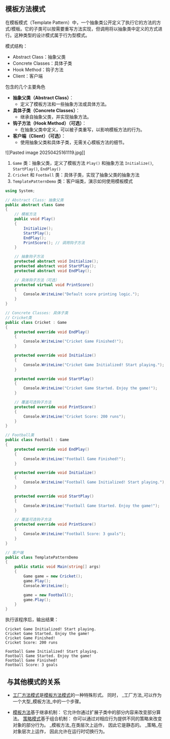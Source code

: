 ## 模板方法模式
在模板模式（Template Pattern）中，一个抽象类公开定义了执行它的方法的方式/模板。它的子类可以按需要重写方法实现，但调用将以抽象类中定义的方式进行。这种类型的设计模式属于行为型模式。


模式结构：
- Abstract Class：抽象父类
- Concrete Classes：具体子类
- Hook Method：钩子方法
- Client：客户端

包含的几个主要角色
- **抽象父类（Abstract Class）**：
    - 定义了模板方法和一些抽象方法或具体方法。
- **具体子类（Concrete Classes）**：
    - 继承自抽象父类，并实现抽象方法。
- **钩子方法（Hook Method）（可选）**：
    - 在抽象父类中定义，可以被子类重写，以影响模板方法的行为。
- **客户端（Client）（可选）**：
    - 使用抽象父类和具体子类，无需关心模板方法的细节。

![[Pasted image 20250425161119.jpg]]

1. `Game` 类：抽象父类，定义了模板方法 `Play()` 和抽象方法 `Initialize()`, `StartPlay()`, `EndPlay()`
2. `Cricket` 和 `Football` 类：具体子类，实现了抽象父类的抽象方法
3. `TemplatePatternDemo` 类：客户端类，演示如何使用模板模式
```cs
using System;

// Abstract Class: 抽象父类
public abstract class Game
{
    // 模板方法
    public void Play()
    {
        Initialize();
        StartPlay();
        EndPlay();
        PrintScore(); // 调用钩子方法
    }

    // 抽象钩子方法
    protected abstract void Initialize();
    protected abstract void StartPlay();
    protected abstract void EndPlay();

    // 具体钩子方法（可选）
    protected virtual void PrintScore()
    {
        Console.WriteLine("Default score printing logic.");
    }
}

// Concrete Classes: 具体子类
// Cricket类
public class Cricket : Game
{
    protected override void EndPlay()
    {
        Console.WriteLine("Cricket Game Finished!");
    }

    protected override void Initialize()
    {
        Console.WriteLine("Cricket Game Initialized! Start playing.");
    }

    protected override void StartPlay()
    {
        Console.WriteLine("Cricket Game Started. Enjoy the game!");
    }

    // 覆盖可选钩子方法
    protected override void PrintScore()
    {
        Console.WriteLine("Cricket Score: 200 runs");
    }
}

// Football类
public class Football : Game
{
    protected override void EndPlay()
    {
        Console.WriteLine("Football Game Finished!");
    }

    protected override void Initialize()
    {
        Console.WriteLine("Football Game Initialized! Start playing.");
    }

    protected override void StartPlay()
    {
        Console.WriteLine("Football Game Started. Enjoy the game!");
    }

    // 覆盖可选钩子方法
    protected override void PrintScore()
    {
        Console.WriteLine("Football Score: 3 goals");
    }
}

// 客户端
public class TemplatePatternDemo
{
    public static void Main(string[] args)
    {
        Game game = new Cricket();
        game.Play();
        Console.WriteLine();

        game = new Football();
        game.Play();
    }
}
```

执行该程序后，输出结果：
```
Cricket Game Initialized! Start playing.
Cricket Game Started. Enjoy the game!
Cricket Game Finished!
Cricket Score: 200 runs

Football Game Initialized! Start playing.
Football Game Started. Enjoy the game!
Football Game Finished!
Football Score: 3 goals
```

##  与其他模式的关系
- [工厂方法模式](https://refactoringguru.cn/design-patterns/factory-method)是[模板方法模式](https://refactoringguru.cn/design-patterns/template-method)的一种特殊形式。 同时， _工厂方法_可以作为一个大型_模板方法_中的一个步骤。
    
- [模板方法](https://refactoringguru.cn/design-patterns/template-method)基于继承机制： 它允许你通过扩展子类中的部分内容来改变部分算法。 [策略模式](https://refactoringguru.cn/design-patterns/strategy)基于组合机制： 你可以通过对相应行为提供不同的策略来改变对象的部分行为。 _模板方法_在类层次上运作， 因此它是静态的。 _策略_在对象层次上运作， 因此允许在运行时切换行为。